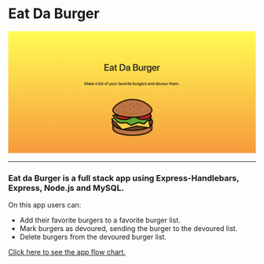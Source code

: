 # Eat Da Burger

![App Logo](public/assets/img/eat-da-burger.png)

---

### Eat da Burger is a full stack app using Express-Handlebars, Express, Node.js and MySQL.

On this app users can:

-   Add their favorite burgers to a favorite burger list.
-   Mark burgers as devoured, sending the burger to the devoured list.
-   Delete burgers from the devoured burger list.

[Click here to see the app flow chart.](https://www.lucidchart.com/invitations/accept/20aed70b-5887-46fd-a74f-2710ebade132)
